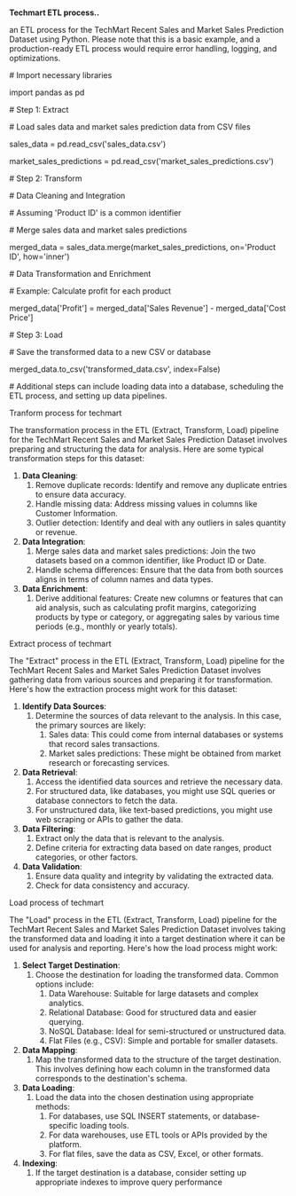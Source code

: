 ﻿`                                                                  `**Techmart ETL process..**

an ETL process for the TechMart Recent Sales and Market Sales Prediction Dataset using Python. Please note that this is a basic example, and a production-ready ETL process would require error handling, logging, and optimizations.

\# Import necessary libraries

import pandas as pd

\# Step 1: Extract

\# Load sales data and market sales prediction data from CSV files

sales\_data = pd.read\_csv('sales\_data.csv')

market\_sales\_predictions = pd.read\_csv('market\_sales\_predictions.csv')

\# Step 2: Transform

\# Data Cleaning and Integration

\# Assuming 'Product ID' is a common identifier

\# Merge sales data and market sales predictions

merged\_data = sales\_data.merge(market\_sales\_predictions, on='Product ID', how='inner')

\# Data Transformation and Enrichment

\# Example: Calculate profit for each product

merged\_data['Profit'] = merged\_data['Sales Revenue'] - merged\_data['Cost Price']

\# Step 3: Load

\# Save the transformed data to a new CSV or database

merged\_data.to\_csv('transformed\_data.csv', index=False)

\# Additional steps can include loading data into a database, scheduling the ETL process, and setting up data pipelines.





Tranform process for techmart

The transformation process in the ETL (Extract, Transform, Load) pipeline for the TechMart Recent Sales and Market Sales Prediction Dataset involves preparing and structuring the data for analysis. Here are some typical transformation steps for this dataset:

1. **Data Cleaning**:
   1. Remove duplicate records: Identify and remove any duplicate entries to ensure data accuracy.
   1. Handle missing data: Address missing values in columns like Customer Information.
   1. Outlier detection: Identify and deal with any outliers in sales quantity or revenue.
1. **Data Integration**:
   1. Merge sales data and market sales predictions: Join the two datasets based on a common identifier, like Product ID or Date.
   1. Handle schema differences: Ensure that the data from both sources aligns in terms of column names and data types.
1. **Data Enrichment**:
   1. Derive additional features: Create new columns or features that can aid analysis, such as calculating profit margins, categorizing products by type or category, or aggregating sales by various time periods (e.g., monthly or yearly totals).

Extract process of techmart

The "Extract" process in the ETL (Extract, Transform, Load) pipeline for the TechMart Recent Sales and Market Sales Prediction Dataset involves gathering data from various sources and preparing it for transformation. Here's how the extraction process might work for this dataset:

1. **Identify Data Sources**:
   1. Determine the sources of data relevant to the analysis. In this case, the primary sources are likely:
      1. Sales data: This could come from internal databases or systems that record sales transactions.
      1. Market sales predictions: These might be obtained from market research or forecasting services.
1. **Data Retrieval**:
   1. Access the identified data sources and retrieve the necessary data.
   1. For structured data, like databases, you might use SQL queries or database connectors to fetch the data.
   1. For unstructured data, like text-based predictions, you might use web scraping or APIs to gather the data.
1. **Data Filtering**:
   1. Extract only the data that is relevant to the analysis.
   1. Define criteria for extracting data based on date ranges, product categories, or other factors.
1. **Data Validation**:
   1. Ensure data quality and integrity by validating the extracted data.
   1. Check for data consistency and accuracy.

Load process of techmart

The "Load" process in the ETL (Extract, Transform, Load) pipeline for the TechMart Recent Sales and Market Sales Prediction Dataset involves taking the transformed data and loading it into a target destination where it can be used for analysis and reporting. Here's how the load process might work:

1. **Select Target Destination**:
   1. Choose the destination for loading the transformed data. Common options include:
      1. Data Warehouse: Suitable for large datasets and complex analytics.
      1. Relational Database: Good for structured data and easier querying.
      1. NoSQL Database: Ideal for semi-structured or unstructured data.
      1. Flat Files (e.g., CSV): Simple and portable for smaller datasets.
1. **Data Mapping**:
   1. Map the transformed data to the structure of the target destination. This involves defining how each column in the transformed data corresponds to the destination's schema.
1. **Data Loading**:
   1. Load the data into the chosen destination using appropriate methods:
      1. For databases, use SQL INSERT statements, or database-specific loading tools.
      1. For data warehouses, use ETL tools or APIs provided by the platform.
      1. For flat files, save the data as CSV, Excel, or other formats.
1. **Indexing**:
   1. If the target destination is a database, consider setting up appropriate indexes to improve query performance


